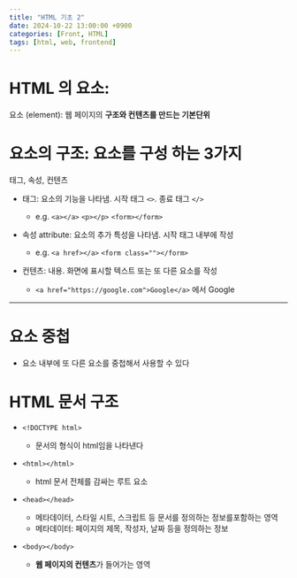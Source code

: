 ```yaml
---
title: "HTML 기초 2"
date: 2024-10-22 13:00:00 +0900
categories: [Front, HTML]
tags: [html, web, frontend]
---
```


# HTML 의 요소:

요소 (element): 웹 페이지의 **구조와 컨텐츠를 만드는 기본단위**

# 요소의 구조: 요소를 구성 하는 3가지

태그, 속성, 컨텐츠

- 태그: 요소의 기능을 나타냄. 시작 태그 `<>`. 종료 태그 `</>`

  - e.g. `<a></a>` `<p></p>` `<form></form>`

- 속성 attribute: 요소의 추가 특성을 나타냄. 시작 태그 내부에 작성

  - e.g. `<a href></a>` `<form class=""></form>`

- 컨텐츠: 내용. 화면에 표시할 텍스트 또는 또 다른 요소를 작성

  - `<a href="https://google.com">Google</a>` 에서 Google

---

# 요소 중첩

- 요소 내부에 또 다른 요소를 중첩해서 사용할 수 있다

# HTML 문서 구조

- `<!DOCTYPE html>`

  - 문서의 형식이 html임을 나타낸다

- `<html></html>`

  - html 문서 전체를 감싸는 루트 요소

- `<head></head>`

  - 메타데이터, 스타일 시트, 스크립트 등 문서를 정의하는 정보를포함하는 영역
  - 메타데이터: 페이지의 제목, 작성자, 날짜 등을 정의하는 정보

- `<body></body>`
  - **웹 페이지의 컨텐츠**가 들어가는 영역
